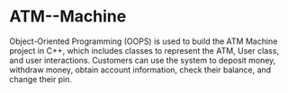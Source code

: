 # ATM--Machine
Object-Oriented Programming (OOPS) is used to build the ATM Machine project in C++, which includes classes to represent the ATM, User class, and user interactions. Customers can use the system to deposit money, withdraw money, obtain account information, check their balance, and change their pin.
